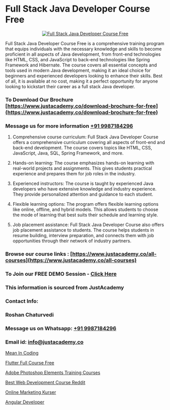 # Full Stack Java Developer Course Free

<p align="center">
  <a href="https://justacademy.co/course-detail/core-java-training">
    <img src="https://justacademy.co/storage2/course_image/1677245426_course_image.webp" alt="Full Stack Java Developer Course Free">
  </a>
</p>


Full Stack Java Developer Course Free is a comprehensive training program that equips individuals with the necessary knowledge and skills to become proficient in all aspects of Java development, from front-end technologies like HTML, CSS, and JavaScript to back-end technologies like Spring Framework and Hibernate. The course covers all essential concepts and tools used in modern Java development, making it an ideal choice for beginners and experienced developers looking to enhance their skills. Best of all, it is available at no cost, making it a perfect opportunity for anyone looking to kickstart their career as a full stack Java developer.
### To Download Our Brochure [https://www.justacademy.co/download-brochure-for-free](https://www.justacademy.co/download-brochure-for-free)
### Message us for more information [+91 9987184296](https://api.whatsapp.com/send?phone=919987184296)
1) Comprehensive course curriculum: Full Stack Java Developer Course offers a comprehensive curriculum covering all aspects of front-end and back-end development. The course covers topics like HTML, CSS, JavaScript, Java, SQL, Spring Framework, and more.

2) Hands-on learning: The course emphasizes hands-on learning with real-world projects and assignments. This gives students practical experience and prepares them for job roles in the industry.

3) Experienced instructors: The course is taught by experienced Java developers who have extensive knowledge and industry experience. They provide personalized attention and guidance to each student.

4) Flexible learning options: The program offers flexible learning options like online, offline, and hybrid models. This allows students to choose the mode of learning that best suits their schedule and learning style.

5) Job placement assistance: Full Stack Java Developer Course also offers job placement assistance to students. The course helps students in resume building, interview preparation, and connects them with job opportunities through their network of industry partners.

### Browse our course links : [https://www.justacademy.co/all-courses](https://www.justacademy.co/all-courses) 
### To Join our FREE DEMO Session - [Click Here](https://www.justacademy.co/register-for-course-demo)


### This information is sourced from JustAcademy
### Contact Info:
### Roshan Chaturvedi
### Message us on Whatsapp: [+91 9987184296](https://api.whatsapp.com/send?phone=919987184296)
### Email id: [info@justacademy.co](mailto:info@justacademy.co)
                
[Mean In Coding](https://www.linkedin.com/pulse/mean-coding-justacademy-chennai-xsgve?trackingId=n6%2B%2Bd6Uq30lvJkySj53xMg%3D%3D&lipi=urn%3Ali%3Apage%3Ad_flagship3_company_admin%3BY%2BEec76oRFK6%2FI%2F%2BB9X%2Fdw%3D%3D)

[Flutter Full Course Free](https://www.linkedin.com/pulse/flutter-full-course-free-justacademy-beangaluru-uyyxc/)

[Adobe Photoshop Elements Training Courses](https://medium.com/@surajvaishnav5015/adobe-photoshop-elements-training-courses-f50d6ddcea22)

[Best Web Development Course Reddit](https://medium.com/@abhidnya.1068/best-web-development-course-reddit-7912e2b76886)

[Online Marketing Kurser](https://justacademyin.github.io/Articles/Online-Marketing-Kurser)

[Angular Developer](https://justacademyin.github.io/Articles/Angular-Developer)

